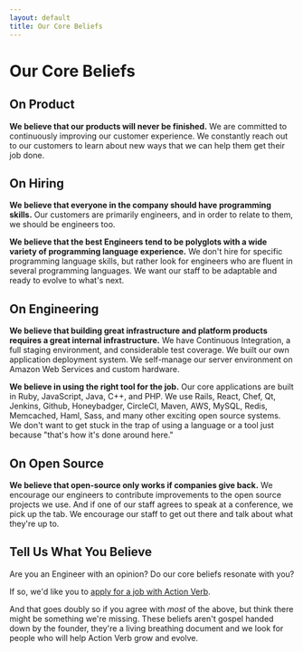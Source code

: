 ```yaml
---
layout: default
title: Our Core Beliefs
---
```


# Our Core Beliefs


## On Product

**We believe that our products will never be finished.**  We are committed
to continuously improving our customer experience.  We constantly reach
out to our customers to learn about new ways that we can help them get
their job done.


## On Hiring

**We believe that everyone in the company should have programming
skills.** Our customers are primarily engineers, and in order to
relate to them, we should be engineers too.

**We believe that the best Engineers tend to be polyglots with a
wide variety of programming language experience.**  We don't hire for
specific programming language skills, but rather look for engineers who
are fluent in several programming languages.  We want our staff to be
adaptable and ready to evolve to what's next.


## On Engineering

**We believe that building great infrastructure and platform products
requires a great internal infrastructure.** We have Continuous Integration,
a full staging environment, and considerable test coverage.
We built our own application deployment system.  We
self-manage our server environment on Amazon Web Services and custom hardware.

**We believe in using the right tool for the job.**  Our core applications
are built in Ruby, JavaScript, Java, C++, and PHP.  We use Rails, React,
Chef, Qt, Jenkins, Github, Honeybadger, CircleCI, Maven, AWS, MySQL,
Redis, Memcached, Haml, Sass, and many other exciting open source
systems.  We don't want to get stuck in the trap of using a language or
a tool just because &quot;that's how it's done around here.&quot;


## On Open Source

**We believe that open-source only works if companies give back.**  We encourage
our engineers to contribute improvements to the open source projects we
use.  And if one of our staff agrees to speak at a conference, we pick
up the tab.  We encourage our staff to get out there and talk about what
they're up to.


## Tell Us What You Believe

Are you an Engineer with an opinion?  Do our core beliefs resonate with you?

If so, we'd like you to [apply for a job with Action Verb](/now-hiring).

And that goes doubly so if you agree with *most* of the above, but think
there might be something we're missing.  These beliefs aren't gospel
handed down by the founder, they're a living breathing document and
we look for people who will help Action Verb grow and evolve.
